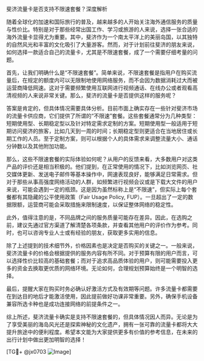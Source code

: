斐济流量卡是否支持不限速套餐？深度解析

随着全球化的加速和国际旅行的普及，越来越多的人开始关注海外通信服务的质量与性价比。特别是对于那些经常出国工作、学习或旅游的人来说，选择一张合适的海外流量卡显得尤为重要。其中，斐济作为一个南太平洋上的美丽岛国，以其独特的自然风光和丰富的文化吸引了大量游客。然而，对于计划前往斐济的朋友来说，如何选择一款适合自己的流量卡，尤其是不限速套餐，成了一个需要仔细考量的问题。

首先，让我们明确什么是“不限速套餐”。简单来说，不限速套餐是指用户在购买流量后，在规定的额度内可以无限制地使用网络服务，而不会因为数据消耗过大而被运营商降低网速。这对于需要频繁使用互联网进行视频通话、在线办公或者观看高清视频的人来说非常关键。那么，斐济的流量卡是否提供这样的服务呢？

答案是肯定的，但具体情况需要具体分析。目前市面上确实存在一些针对斐济市场的流量卡供应商，它们提供了所谓的“不限速”套餐。这些套餐通常分为几种类型：短期使用型、长期稳定型以及针对特定需求定制的方案。短期使用型一般适用于短期访问斐济的旅客，比如几天到一周的时间；长期稳定型则更适合在当地居住或长期工作的人员。至于定制方案，则可以根据个人的具体需求来调整流量大小、通话分钟数以及其他附加功能。

那么，这些不限速套餐的实际体验如何呢？从用户的反馈来看，大多数用户对这类产品的评价还是相当积极的。他们提到，在正常使用的情况下，比如浏览网页、社交媒体更新、发送电子邮件等基本操作中，网速表现良好，能够满足日常需求。但对于那些从事高强度网络活动的人群，如频繁进行视频会议或是下载大文件的用户来说，可能会遇到一定的瓶颈。这是因为虽然标称上是“不限速”，但实际上每个套餐都有其隐藏的公平使用政策（Fair Usage Policy, FUP）。一旦超出了一定的数据限额，运营商可能会采取措施来限制速度，以保证整体网络的稳定性。

此外，值得注意的是，不同品牌之间的服务质量可能存在差异。因此，在选购之前，建议先通过官方渠道了解清楚各项条款，并查看其他用户的评价作为参考。同时，也可以咨询专业人士或有经验的朋友，获取更多实用的信息。

除了上述提到的技术细节外，价格因素也是决定是否购买的关键之一。一般来说，斐济流量卡的价格会根据提供的服务内容有所不同。对于预算有限的用户而言，可以选择性价比较高的基础套餐；而对于追求高品质体验的用户，则可能需要投入更多的资金去换取更优质的网络环境。无论如何，合理规划预算始终是一个明智的选择。

最后，提醒大家在购买时务必确认好激活方式及有效期等问题。许多流量卡都需要在到达目的地后才能激活使用，因此提前做好功课非常重要。另外，确保手机设备兼容所选卡种也是成功连接网络的前提条件之一。

综上所述，斐济流量卡确实是支持不限速套餐的，但具体情况因人而异。无论是为了享受美丽的海岛风光还是探索神秘的文化遗产，拥有一张可靠的流量卡都将大大提升旅途中的便利程度。希望本文能为大家提供更多有价值的参考信息，在未来的出行计划中做出更加明智的选择！

[TG💪+ @jx0703 ![Image](https://github.com/user-attachments/assets/dbca1d08-cadb-493c-b0ec-ad6f7a83f270)]